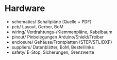 # Hardware
- schematics/  Schaltpläne (Quelle + PDF)
- pcb/         Layout, Gerber, BoM
- wiring/      Verdrahtungs-/Klemmenpläne, Kabelbaum
- pinout/      Pinbelegungen Arduino/Shield/Treiber
- enclosure/   Gehäuse/Frontplatten (STEP/STL/DXF)
- suppliers/   Datenblätter, BoM, Bestelllinks
- safety/      E-Stop, Sicherungen, Grenzwerte
